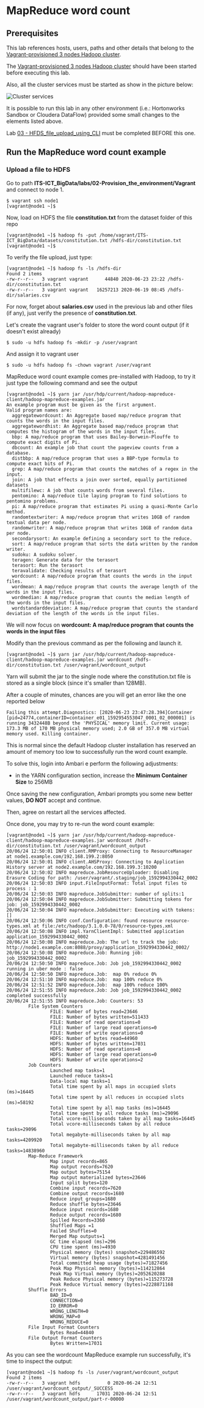 # MapReduce word count

## Prerequisites

This lab references hosts, users, paths and other details that belong to the [Vagrant-provisioned 3 nodes Hadoop cluster](../02-Provision_the_environment/Vagrant/README.md).

The [Vagrant-provisioned 3 nodes Hadoop cluster](../02-Provision_the_environment/Vagrant/README.md) should have been started before executing this lab.

Also, all the cluster services must be started as show in the picture below:

![Cluster services](img/3-nodes/cluster_services.png)

It is possible to run this lab in any other environment (i.e.: Hortonworks Sandbox or Cloudera DataFlow) provided some small changes to the elements listed above.

Lab [03 - HFDS_file_upload_using_CLI](../03-03-HFDS_file_upload_using_CLI/README.md) must be completed BEFORE this one.

## Run the MapReduce word count example

### Upload a file to HDFS

Go to path **ITS-ICT_BigData/labs/02-Provision_the_environment/Vagrant** and connect to node 1.

```console
$ vagrant ssh node1 
[vagrant@node1 ~]$ 
```

Now, load on HDFS the file **constitution.txt** from the dataset folder of this repo

```console
[vagrant@node1 ~]$ hadoop fs -put /home/vagrant/ITS-ICT_BigData/datasets/constitution.txt /hdfs-dir/constitution.txt
[vagrant@node1 ~]$
```

To verify the file upload, just type:


```console
[vagrant@node1 ~]$ hadoop fs -ls /hdfs-dir
Found 2 items
-rw-r--r--   3 vagrant vagrant      44840 2020-06-23 23:22 /hdfs-dir/constitution.txt
-rw-r--r--   3 vagrant vagrant   16257213 2020-06-19 08:45 /hdfs-dir/salaries.csv
```

For now, forget about **salaries.csv** used in the previous lab and other files (if any), just verify the presence of **constitution.txt**.

Let's create the vagrant user's folder to store the word count output (if it doesn't exist already)

```
$ sudo -u hdfs hadoop fs -mkdir -p /user/vagrant
```

And assign it to vagrant user

```
$ sudo -u hdfs hadoop fs -chown vagrant /user/vagrant
```

MapReduce word count example comes pre-installed with Hadoop, to try it just type the following command and see the output

```console
[vagrant@node1 ~]$ yarn jar /usr/hdp/current/hadoop-mapreduce-client/hadoop-mapreduce-examples.jar 
An example program must be given as the first argument.
Valid program names are:
  aggregatewordcount: An Aggregate based map/reduce program that counts the words in the input files.
  aggregatewordhist: An Aggregate based map/reduce program that computes the histogram of the words in the input files.
  bbp: A map/reduce program that uses Bailey-Borwein-Plouffe to compute exact digits of Pi.
  dbcount: An example job that count the pageview counts from a database.
  distbbp: A map/reduce program that uses a BBP-type formula to compute exact bits of Pi.
  grep: A map/reduce program that counts the matches of a regex in the input.
  join: A job that effects a join over sorted, equally partitioned datasets
  multifilewc: A job that counts words from several files.
  pentomino: A map/reduce tile laying program to find solutions to pentomino problems.
  pi: A map/reduce program that estimates Pi using a quasi-Monte Carlo method.
  randomtextwriter: A map/reduce program that writes 10GB of random textual data per node.
  randomwriter: A map/reduce program that writes 10GB of random data per node.
  secondarysort: An example defining a secondary sort to the reduce.
  sort: A map/reduce program that sorts the data written by the random writer.
  sudoku: A sudoku solver.
  teragen: Generate data for the terasort
  terasort: Run the terasort
  teravalidate: Checking results of terasort
  wordcount: A map/reduce program that counts the words in the input files.
  wordmean: A map/reduce program that counts the average length of the words in the input files.
  wordmedian: A map/reduce program that counts the median length of the words in the input files.
  wordstandarddeviation: A map/reduce program that counts the standard deviation of the length of the words in the input files.
```

We will now focus on **wordcount: A map/reduce program that counts the words in the input files**

Modify than the previous command as per the following and launch it.

```console
[vagrant@node1 ~]$ yarn jar /usr/hdp/current/hadoop-mapreduce-client/hadoop-mapreduce-examples.jar wordcount /hdfs-dir/constitution.txt /user/vagrant/wordcount_output
```

Yarn will submit the jar to the single node where the constitution.txt file is stored as a single block (since it's smaller than 128MB).

After a couple of minutes, chances are you will get an error like the one reported below

```console
Failing this attempt.Diagnostics: [2020-06-23 23:47:28.394]Container [pid=24774,containerID=container_e01_1592954553047_0001_02_000001] is running 3432448B beyond the 'PHYSICAL' memory limit. Current usage: 173.3 MB of 170 MB physical memory used; 2.0 GB of 357.0 MB virtual memory used. Killing container.
```

This is normal since the default Hadoop cluster installation has reserved an amount of memory too low to successfully run the word count example.

To solve this, login into Ambari e perform the following adjustments:

- in the YARN configuration section, increase the **Minimum Container Size** to 256MB


Once saving the new configuration, Ambari prompts you some new better values, __DO NOT__ accept and continue.

Then, agree on restart all the services affected.

Once done, you may try to re-run the word count example:

```console
[vagrant@node1 ~]$ yarn jar /usr/hdp/current/hadoop-mapreduce-client/hadoop-mapreduce-examples.jar wordcount /hdfs-dir/constitution.txt /user/vagrant/wordcount_output
20/06/24 12:50:01 INFO client.RMProxy: Connecting to ResourceManager at node1.example.com/192.168.199.2:8050
20/06/24 12:50:01 INFO client.AHSProxy: Connecting to Application History server at node2.example.com/192.168.199.3:10200
20/06/24 12:50:02 INFO mapreduce.JobResourceUploader: Disabling Erasure Coding for path: /user/vagrant/.staging/job_1592994330442_0002
20/06/24 12:50:03 INFO input.FileInputFormat: Total input files to process : 1
20/06/24 12:50:03 INFO mapreduce.JobSubmitter: number of splits:1
20/06/24 12:50:04 INFO mapreduce.JobSubmitter: Submitting tokens for job: job_1592994330442_0002
20/06/24 12:50:04 INFO mapreduce.JobSubmitter: Executing with tokens: []
20/06/24 12:50:06 INFO conf.Configuration: found resource resource-types.xml at file:/etc/hadoop/3.1.0.0-78/0/resource-types.xml
20/06/24 12:50:08 INFO impl.YarnClientImpl: Submitted application application_1592994330442_0002
20/06/24 12:50:08 INFO mapreduce.Job: The url to track the job: http://node1.example.com:8088/proxy/application_1592994330442_0002/
20/06/24 12:50:08 INFO mapreduce.Job: Running job: job_1592994330442_0002
20/06/24 12:50:50 INFO mapreduce.Job: Job job_1592994330442_0002 running in uber mode : false
20/06/24 12:50:50 INFO mapreduce.Job:  map 0% reduce 0%
20/06/24 12:51:10 INFO mapreduce.Job:  map 100% reduce 0%
20/06/24 12:51:52 INFO mapreduce.Job:  map 100% reduce 100%
20/06/24 12:51:55 INFO mapreduce.Job: Job job_1592994330442_0002 completed successfully
20/06/24 12:51:55 INFO mapreduce.Job: Counters: 53
        File System Counters
                FILE: Number of bytes read=23646
                FILE: Number of bytes written=511433
                FILE: Number of read operations=0
                FILE: Number of large read operations=0
                FILE: Number of write operations=0
                HDFS: Number of bytes read=44960
                HDFS: Number of bytes written=17031
                HDFS: Number of read operations=8
                HDFS: Number of large read operations=0
                HDFS: Number of write operations=2
        Job Counters 
                Launched map tasks=1
                Launched reduce tasks=1
                Data-local map tasks=1
                Total time spent by all maps in occupied slots (ms)=16445
                Total time spent by all reduces in occupied slots (ms)=58192
                Total time spent by all map tasks (ms)=16445
                Total time spent by all reduce tasks (ms)=29096
                Total vcore-milliseconds taken by all map tasks=16445
                Total vcore-milliseconds taken by all reduce tasks=29096
                Total megabyte-milliseconds taken by all map tasks=4209920
                Total megabyte-milliseconds taken by all reduce tasks=14838960
        Map-Reduce Framework
                Map input records=865
                Map output records=7620
                Map output bytes=75154
                Map output materialized bytes=23646
                Input split bytes=120
                Combine input records=7620
                Combine output records=1680
                Reduce input groups=1680
                Reduce shuffle bytes=23646
                Reduce input records=1680
                Reduce output records=1680
                Spilled Records=3360
                Shuffled Maps =1
                Failed Shuffles=0
                Merged Map outputs=1
                GC time elapsed (ms)=296
                CPU time spent (ms)=4930
                Physical memory (bytes) snapshot=229486592
                Virtual memory (bytes) snapshot=4281491456
                Total committed heap usage (bytes)=71827456
                Peak Map Physical memory (bytes)=114212864
                Peak Map Virtual memory (bytes)=2052620288
                Peak Reduce Physical memory (bytes)=115273728
                Peak Reduce Virtual memory (bytes)=2228871168
        Shuffle Errors
                BAD_ID=0
                CONNECTION=0
                IO_ERROR=0
                WRONG_LENGTH=0
                WRONG_MAP=0
                WRONG_REDUCE=0
        File Input Format Counters 
                Bytes Read=44840
        File Output Format Counters 
                Bytes Written=17031
```

As you can see the wordcount MapReduce example run successfully, it's time to inspect the output:

```
[vagrant@node1 ~]$ hadoop fs -ls /user/vagrant/wordcount_output
Found 2 items
-rw-r--r--   3 vagrant hdfs          0 2020-06-24 12:51 /user/vagrant/wordcount_output/_SUCCESS
-rw-r--r--   3 vagrant hdfs      17031 2020-06-24 12:51 /user/vagrant/wordcount_output/part-r-00000
```